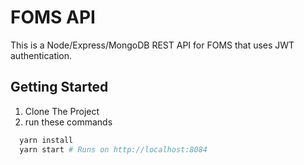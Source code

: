 # FOMS API

This is a Node/Express/MongoDB REST API for FOMS that uses JWT authentication.

## Getting Started

1. Clone The Project
2. run these commands
  ```bash
    yarn install
    yarn start # Runs on http://localhost:8084
  ```
